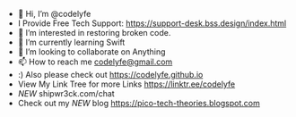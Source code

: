 - 👋 Hi, I’m @codelyfe
- I Provide Free Tech Support: https://support-desk.bss.design/index.html
- 👀 I’m interested in restoring broken code.
- 🌱 I’m currently learning Swift
- 💞️ I’m looking to collaborate on Anything
- 📫 How to reach me codelyfe@gmail.com
- :) Also please check out https://codelyfe.github.io 
- View My Link Tree for more Links https://linktr.ee/codelyfe
- *NEW* shipwr3ck.com/chat
- Check out my *NEW* blog https://pico-tech-theories.blogspot.com
<!---
codelyfe/codelyfe is a ✨ special ✨ repository because its `README.md` (this file) appears on your GitHub profile.
You can click the Preview link to take a look at your changes.
--->

